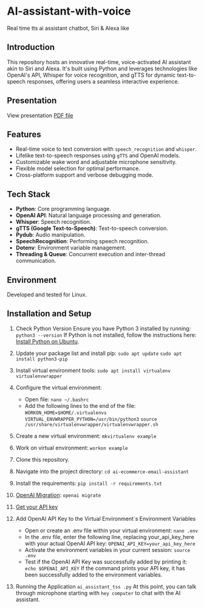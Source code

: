 # AI-assistant-with-voice

Real time tts ai assistant chatbot, Siri & Alexa like

## Introduction

This repository hosts an innovative real-time, voice-activated AI assistant akin to Siri and Alexa. It's built using Python and leverages technologies like OpenAI's API, Whisper for voice recognition, and gTTS for dynamic text-to-speech responses, offering users a seamless interactive experience.

## Presentation

View presentation [PDF file]()

## Features

- Real-time voice to text conversion with `speech_recognition` and `whisper`.
- Lifelike text-to-speech responses using `gTTS` and OpenAI models.
- Customizable wake word and adjustable microphone sensitivity.
- Flexible model selection for optimal performance.
- Cross-platform support and verbose debugging mode.

## Tech Stack

- **Python**: Core programming language.
- **OpenAI API**: Natural language processing and generation.
- **Whisper**: Speech recognition.
- **gTTS (Google Text-to-Speech)**: Text-to-speech conversion.
- **Pydub**: Audio manipulation.
- **SpeechRecognition**: Performing speech recognition.
- **Dotenv**: Environment variable management.
- **Threading & Queue**: Concurrent execution and inter-thread communication.

## Environment

Developed and tested for Linux.

## Installation and Setup

1. Check Python Version
   Ensure you have Python 3 installed by running:
   `python3 --version`
   If Python is not installed, follow the instructions here: [Install Python on Ubuntu](https://www.makeuseof.com/install-python-ubuntu/).

2. Update your package list and install pip:
   `sudo apt update`
   `sudo apt install python3-pip`

3. Install virtual environment tools:
   `sudo apt install virtualenv virtualenvwrapper`

4. Configure the virtual environment:

   - Open file:
     `nano ~/.bashrc`
   - Add the following lines to the end of the file:
     `WORKON_HOME=$HOME/.virtualenvs`
     `VIRTUAL_ENVWRAPPER_PYTHON=/usr/bin/python3`
     `source /usr/share/virtualenvwrapper/virtualenvwrapper.sh`

5. Create a new virtual environment:
   `mkvirtualenv example`

6. Work on virtual environment:
   `workon example`

7. Clone this repository.

8. Navigate into the project directory:
   `cd ai-ecommerce-email-assistant`

9. Install the requirements:
   `pip install -r requirements.txt`

10. [OpenAI Migration](https://github.com/openai/openai-python/discussions/742):
    `openai migrate`

11. [Get your API key](https://beta.openai.com/account/api-keys)

12. Add OpenAI API Key to the Virtual Environment`s Environment Variables

    - Open or create an .env file within your virtual environment:
      `nano .env`
    - In the .env file, enter the following line, replacing your_api_key_here with your actual OpenAI API key:
      `OPENAI_API_KEY=your_api_key_here`
    - Activate the environment variables in your current session:
      `source .env`
    - Test if the OpenAI API Key was successfully added by printing it:
      `echo $OPENAI_API_KEY`
      If the command prints your API key, it has been successfully added to the environment variables.

13. Running the Application
    `ai_assistant_tss .py`
    At this point, you can talk through microphone starting with `hey computer` to chat with the AI assistant.
